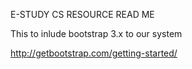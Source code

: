 E-STUDY CS RESOURCE READ ME

This to inlude  bootstrap 3.x to our system 

http://getbootstrap.com/getting-started/